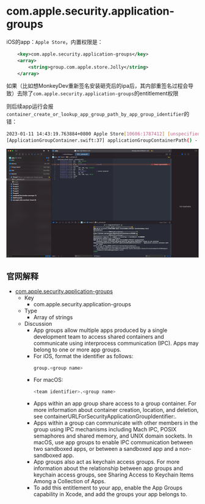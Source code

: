 # com.apple.security.application-groups

iOS的app：`Apple Store`，内置权限是：

```xml
    <key>com.apple.security.application-groups</key>
    <array>
        <string>group.com.apple.store.Jolly</string>
    </array>
```

如果（比如想MonkeyDev重新签名安装砸壳后的ipa后，其内部重签名过程会导致）去除了`com.apple.security.application-groups`的entitlement权限

则后续app运行会报`container_create_or_lookup_app_group_path_by_app_group_identifier`的错：

```bash
2023-01-11 14:43:19.763884+0800 Apple Store[10606:1787412] [unspecified] container_create_or_lookup_app_group_path_by_app_group_identifier: client is not entitled
[ApplicationGroupContainer.swift:37] applicationGroupContainerPath() -  Application security container path not found
```

![app_group_container_path_err](../../../assets/img/app_group_container_path_err.png)

## 官网解释

* [com.apple.security.application-groups](https://developer.apple.com/documentation/bundleresources/entitlements/com_apple_security_application-groups?language=objc)
  * Key
    * com.apple.security.application-groups
  * Type
    * Array of strings
  * Discussion
    * App groups allow multiple apps produced by a single development team to access shared containers and communicate using interprocess communication (IPC). Apps may belong to one or more app groups.
    * For iOS, format the identifier as follows:
      ```bash
      group.<group name>
      ```
    * For macOS:
      ```bash
      <team identifier>.<group name>
      ```
    * Apps within an app group share access to a group container. For more information about container creation, location, and deletion, see containerURLForSecurityApplicationGroupIdentifier:.
    * Apps within a group can communicate with other members in the group using IPC mechanisms including Mach IPC, POSIX semaphores and shared memory, and UNIX domain sockets. In macOS, use app groups to enable IPC communication between two sandboxed apps, or between a sandboxed app and a non-sandboxed app.
    * App groups also act as keychain access groups. For more information about the relationship between app groups and keychain access groups, see Sharing Access to Keychain Items Among a Collection of Apps.
    * To add this entitlement to your app, enable the App Groups capability in Xcode, and add the groups your app belongs to.
